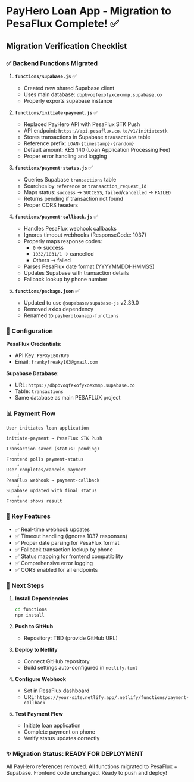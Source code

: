 # PayHero Loan App - Migration to PesaFlux Complete! ✅

## Migration Verification Checklist

### ✅ Backend Functions Migrated

1. **`functions/supabase.js`** ✅
   - Created new shared Supabase client
   - Uses main database: `dbpbvoqfexofyxcexmmp.supabase.co`
   - Properly exports supabase instance

2. **`functions/initiate-payment.js`** ✅
   - Replaced PayHero API with PesaFlux STK Push
   - API endpoint: `https://api.pesaflux.co.ke/v1/initiatestk`
   - Stores transactions in Supabase `transactions` table
   - Reference prefix: `LOAN-{timestamp}-{random}`
   - Default amount: KES 140 (Loan Application Processing Fee)
   - Proper error handling and logging

3. **`functions/payment-status.js`** ✅
   - Queries Supabase `transactions` table
   - Searches by `reference` or `transaction_request_id`
   - Maps status: `success` → `SUCCESS`, `failed`/`cancelled` → `FAILED`
   - Returns pending if transaction not found
   - Proper CORS headers

4. **`functions/payment-callback.js`** ✅
   - Handles PesaFlux webhook callbacks
   - Ignores timeout webhooks (ResponseCode: 1037)
   - Properly maps response codes:
     - `0` → success
     - `1032/1031/1` → cancelled
     - Others → failed
   - Parses PesaFlux date format (YYYYMMDDHHMMSS)
   - Updates Supabase with transaction details
   - Fallback lookup by phone number

5. **`functions/package.json`** ✅
   - Updated to use `@supabase/supabase-js` v2.39.0
   - Removed axios dependency
   - Renamed to `payheroloanapp-functions`

### 🔑 Configuration

**PesaFlux Credentials:**
- API Key: `PSFXyLBOrRV9`
- Email: `frankyfreaky103@gmail.com`

**Supabase Database:**
- URL: `https://dbpbvoqfexofyxcexmmp.supabase.co`
- Table: `transactions`
- Same database as main PESAFLUX project

### 📊 Payment Flow

```
User initiates loan application
    ↓
initiate-payment → PesaFlux STK Push
    ↓
Transaction saved (status: pending)
    ↓
Frontend polls payment-status
    ↓
User completes/cancels payment
    ↓
PesaFlux webhook → payment-callback
    ↓
Supabase updated with final status
    ↓
Frontend shows result
```

### 🎯 Key Features

- ✅ Real-time webhook updates
- ✅ Timeout handling (ignores 1037 responses)
- ✅ Proper date parsing for PesaFlux format
- ✅ Fallback transaction lookup by phone
- ✅ Status mapping for frontend compatibility
- ✅ Comprehensive error logging
- ✅ CORS enabled for all endpoints

### 📝 Next Steps

1. **Install Dependencies**
   ```bash
   cd functions
   npm install
   ```

2. **Push to GitHub**
   - Repository: TBD (provide GitHub URL)

3. **Deploy to Netlify**
   - Connect GitHub repository
   - Build settings auto-configured in `netlify.toml`

4. **Configure Webhook**
   - Set in PesaFlux dashboard
   - URL: `https://your-site.netlify.app/.netlify/functions/payment-callback`

5. **Test Payment Flow**
   - Initiate loan application
   - Complete payment on phone
   - Verify status updates correctly

### ✨ Migration Status: READY FOR DEPLOYMENT

All PayHero references removed. All functions migrated to PesaFlux + Supabase. Frontend code unchanged. Ready to push and deploy!
